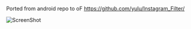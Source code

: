 Ported from android repo to oF
https://github.com/yulu/Instagram_Filter/

![ScreenShot](https://raw.github.com/natxopedreira/instaShaders/master/snapshot.png)
